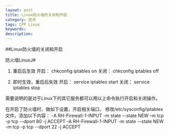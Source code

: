 ```yaml
---
layout: post
title: Linux防火墙的关闭和开启
category: 技术
tags: CPP Linux
keywords: 
description: 
---
```

##Linux防火墙的关闭和开启

防火墙LinuxJ# 
1) 重启后生效 
开启： chkconfig iptables on 
关闭： chkconfig iptables off 

2) 即时生效，重启后失效 
开启： service iptables start 
关闭： service iptables stop 

需要说明的是对于Linux下的其它服务都可以用以上命令执行开启和关闭操作。 

在开启了防火墙时，做如下设置，开启相关端口， 
修改/etc/sysconfig/iptables 文件，添加以下内容： 
-A RH-Firewall-1-INPUT -m state --state NEW -m tcp -p tcp --dport 80 -j ACCEPT 
-A RH-Firewall-1-INPUT -m state --state NEW -m tcp -p tcp --dport 22 -j ACCEPT
